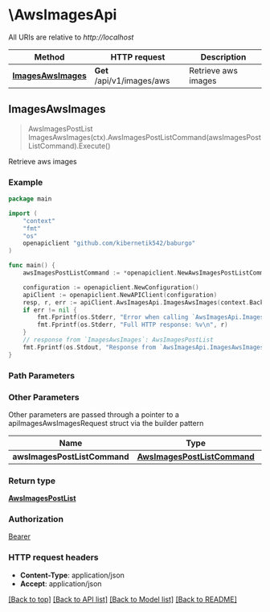 # \AwsImagesApi

All URIs are relative to *http://localhost*

Method | HTTP request | Description
------------- | ------------- | -------------
[**ImagesAwsImages**](AwsImagesApi.md#ImagesAwsImages) | **Get** /api/v1/images/aws | Retrieve aws images



## ImagesAwsImages

> AwsImagesPostList ImagesAwsImages(ctx).AwsImagesPostListCommand(awsImagesPostListCommand).Execute()

Retrieve aws images

### Example

```go
package main

import (
    "context"
    "fmt"
    "os"
    openapiclient "github.com/kibernetik542/baburgo"
)

func main() {
    awsImagesPostListCommand := *openapiclient.NewAwsImagesPostListCommand() // AwsImagesPostListCommand | 

    configuration := openapiclient.NewConfiguration()
    apiClient := openapiclient.NewAPIClient(configuration)
    resp, r, err := apiClient.AwsImagesApi.ImagesAwsImages(context.Background()).AwsImagesPostListCommand(awsImagesPostListCommand).Execute()
    if err != nil {
        fmt.Fprintf(os.Stderr, "Error when calling `AwsImagesApi.ImagesAwsImages``: %v\n", err)
        fmt.Fprintf(os.Stderr, "Full HTTP response: %v\n", r)
    }
    // response from `ImagesAwsImages`: AwsImagesPostList
    fmt.Fprintf(os.Stdout, "Response from `AwsImagesApi.ImagesAwsImages`: %v\n", resp)
}
```

### Path Parameters



### Other Parameters

Other parameters are passed through a pointer to a apiImagesAwsImagesRequest struct via the builder pattern


Name | Type | Description  | Notes
------------- | ------------- | ------------- | -------------
 **awsImagesPostListCommand** | [**AwsImagesPostListCommand**](AwsImagesPostListCommand.md) |  | 

### Return type

[**AwsImagesPostList**](AwsImagesPostList.md)

### Authorization

[Bearer](../README.md#Bearer)

### HTTP request headers

- **Content-Type**: application/json
- **Accept**: application/json

[[Back to top]](#) [[Back to API list]](../README.md#documentation-for-api-endpoints)
[[Back to Model list]](../README.md#documentation-for-models)
[[Back to README]](../README.md)

